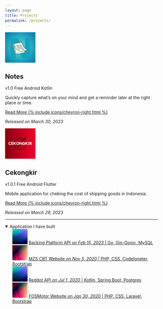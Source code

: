 ```yaml
---
layout: page
title: Projects
permalink: /projects/
---
```


<div>
    <img src="../assets/apps/notes/notes.png" class="rounded" width="100" height="100">
    <h2>Notes</h2>
    <div>
        <span class="badge badge-pill">v1.0</span>
        <span class="badge badge-pill">Free</span>
        <span class="badge badge-pill">Android</span>
        <span class="badge badge-pill">Kotlin</span>
    </div>
    <p>Quickly capture what’s on your mind and get a reminder later at the right place or time.</p>
    <p><a href="/apps/notes">Read More {% include icons/chevron-right.html %}</a></p>
    <p class="text-muted"><i>Released on March 30, 2023</i></p>
</div>

<div>
    <img src="../assets/apps/cekongkir/cekongkir.png" class="rounded" width="100" height="100">
    <h2>Cekongkir</h2>
    <div>
        <span class="badge badge-pill">v1.0.1</span>
        <span class="badge badge-pill">Free</span>
        <span class="badge badge-pill">Android</span>
        <span class="badge badge-pill">Flutter</span>
    </div>
    <p>Mobile application for cheking the cost of shipping goods in Indonesia.</p>
    <p><a href="/apps/cekongkir">Read More {% include icons/chevron-right.html %}</a></p>
    <p class="text-muted"><i>Released on March 29, 2023</i></p>
</div>

<hr>

<details open>
<summary>Application I have built</summary>
<div class="app-icons">
    <ul style="list-style:none;margin-left:0;margin-top:0;margin-bottom:0;">
        <li>
            <img src="../assets/apps/default/api.jpg" class="rounded" width="50" height="50">
            <a href="https://github.com/gusrylmubarok/backing-platform-backend/" style="list-style:none;margin-left:0;margin-top:0;margin-bottom:0;" target="_blank">
                Backing Platform API <i>on Feb 15, 2023</i> | 
                <span class="text-muted">Go, Gin-Gonic, MySQL</span>
            </a>
        </li>
        <li>
            <img src="../assets/apps/default/web.jpg" class="rounded" width="50" height="50">
            <a href="http://toeflclass-mzssoftwarehouse.com/" style="list-style:none;margin-left:0;margin-top:0;margin-bottom:0;" target="_blank">
                MZS CBT Website <i>on Nov 5, 2020</i> | 
                <span class="text-muted">PHP, CSS, CodeIgneter, Bootstrap</span>
            </a>
        </li>
        <li>
            <img src="../assets/apps/default/api.jpg" class="rounded" width="50" height="50">
            <a href="https://github.com/gusrylmubarok/reddot/" style="list-style:none;margin-left:0;margin-top:0;margin-bottom:0;" target="_blank">
                Reddot API <i>on Jul 1, 2020</i> | 
                <span class="text-muted">Kotlin, Spring Boot, Postgres</span>
            </a>
        </li>
        <li>
            <img src="../assets/apps/default/web.jpg" class="rounded" width="50" height="50">
            <a href="https://fosmotor.com/" style="list-style:none;margin-left:0;margin-top:0;margin-bottom:0;" target="_blank">
                FOSMotor Website <i>on Jan 30, 2020</i> | 
                <span class="text-muted">PHP, CSS, Laravel, Bootstrap</span>
            </a>
        </li>
    </ul>
</div>
</details>
